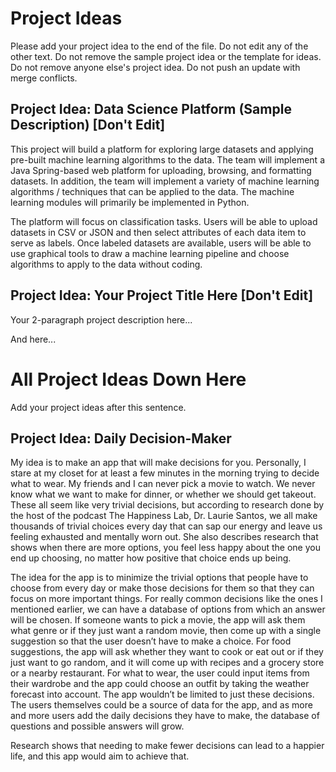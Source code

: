 # Project Ideas

Please add your project idea to the end of the file. Do not edit any of the other text. Do not remove the sample project idea or the template for ideas. Do not remove anyone else's project idea. Do not push an update with merge conflicts.

## Project Idea: Data Science Platform (Sample Description) [Don't Edit]

This project will build a platform for exploring large datasets and applying pre-built machine learning algorithms to the data. The team will implement a Java Spring-based web platform for uploading, browsing, and formatting datasets. In addition, the team will implement a variety of machine learning algorithms / techniques that can be applied to the data. The machine learning modules will primarily be implemented in Python. 

The platform will focus on classification tasks. Users will be able to upload datasets in CSV or JSON and then select attributes of each data item to serve as labels. Once labeled datasets are available, users will be able to use graphical tools to draw a machine learning pipeline and choose algorithms to apply to the data without coding.

## Project Idea: Your Project Title Here [Don't Edit]

Your 2-paragraph project description here...

And here...

# All Project Ideas Down Here

Add your project ideas after this sentence. 

## Project Idea: Daily Decision-Maker

My idea is to make an app that will make decisions for you. Personally, I stare at my closet for at least a few minutes in the morning trying to decide what to wear. My friends and I can never pick a movie to watch. We never know what we want to make for dinner, or whether we should get takeout. These all seem like very trivial decisions, but according to research done by the host of the podcast The Happiness Lab, Dr. Laurie Santos, we all make thousands of trivial choices every day that can sap our energy and leave us feeling exhausted and mentally worn out. She also describes research that shows when there are more options, you feel less happy about the one you end up choosing, no matter how positive that choice ends up being. 

The idea for the app is to minimize the trivial options that people have to choose from every day or make those decisions for them so that they can focus on more important things. For really common decisions like the ones I mentioned earlier, we can have a database of options from which an answer will be chosen. If someone wants to pick a movie, the app will ask them what genre or if they just want a random movie, then come up with a single suggestion so that the user doesn’t have to make a choice. For food suggestions, the app will ask whether they want to cook or eat out or if they just want to go random, and it will come up with recipes and a grocery store or a nearby restaurant. For what to wear, the user could input items from their wardrobe and the app could choose an outfit by taking the weather forecast into account. The app wouldn’t be limited to just these decisions. The users themselves could be a source of data for the app, and as more and more users add the daily decisions they have to make, the database of questions and possible answers will grow. 

Research shows that needing to make fewer decisions can lead to a happier life, and this app would aim to achieve that.


